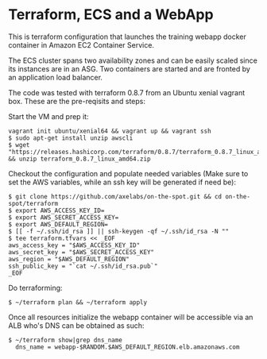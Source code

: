 # Terraform, ECS and a WebApp

This is terraform configuration that launches the training webapp docker container in Amazon EC2 Container Service.

The ECS cluster spans two availability zones and can be easily scaled since its instances are in an ASG.  Two containers are started and are fronted by an application load balancer.

The code was tested with terraform 0.8.7 from an Ubuntu xenial vagrant box.  These are the pre-reqisits and steps:

Start the VM and prep it:
```
vagrant init ubuntu/xenial64 && vagrant up && vagrant ssh
$ sudo apt-get install unzip awscli
$ wget "https://releases.hashicorp.com/terraform/0.8.7/terraform_0.8.7_linux_amd64.zip" && unzip terraform_0.8.7_linux_amd64.zip
```
Checkout the configuration and populate needed variables (Make sure to set the AWS variables, while an ssh key will be generated if need be):
```
$ git clone https://github.com/axelabs/on-the-spot.git && cd on-the-spot/terraform
$ export AWS_ACCESS_KEY_ID=
$ export AWS_SECRET_ACCESS_KEY=
$ export AWS_DEFAULT_REGION=
$ [[ -f ~/.ssh/id_rsa ]] || ssh-keygen -qf ~/.ssh/id_rsa -N ""
$ tee terraform.tfvars << _EOF
aws_access_key = "$AWS_ACCESS_KEY_ID"
aws_secret_key = "$AWS_SECRET_ACCESS_KEY"
aws_region = "$AWS_DEFAULT_REGION"
ssh_public_key = "`cat ~/.ssh/id_rsa.pub`"
_EOF
```
Do terraforming:
```
$ ~/terraform plan && ~/terraform apply
```
Once all resources initialize the webapp container will be accessible via an ALB who's DNS can be obtained as such:
```
$ ~/terraform show|grep dns_name
  dns_name = webapp-$RANDOM.$AWS_DEFAULT_REGION.elb.amazonaws.com
```
